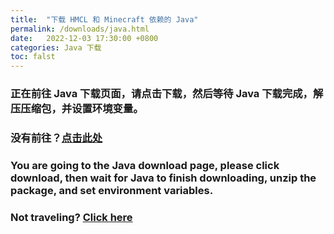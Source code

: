 ```yaml
---
title:  "下载 HMCL 和 Minecraft 依赖的 Java"
permalink: /downloads/java.html
date:   2022-12-03 17:30:00 +0800
categories: Java 下载
toc: falst
---
```

### 正在前往 Java 下载页面，请点击下载，然后等待 Java 下载完成，解压压缩包，并设置环境变量。

### 没有前往？[点击此处](http://www.loongnix.cn/zh/api/java/downloads-jdk8/index.html)

### You are going to the Java download page, please click download, then wait for Java to finish downloading, unzip the package, and set environment variables.

### Not traveling? [Click here](http://www.loongnix.cn/zh/api/java/downloads-jdk8/index.html)


<script>
    window.location.href = "http://www.loongnix.cn/zh/api/java/downloads-jdk8/index.html";
</script>

